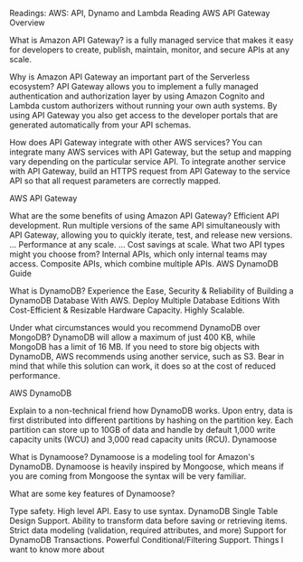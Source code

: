 Readings: AWS: API, Dynamo and Lambda
Reading
AWS API Gateway Overview

What is Amazon API Gateway? is a fully managed service that makes it easy for developers to create, publish, maintain, monitor, and secure APIs at any scale.

Why is Amazon API Gateway an important part of the Serverless ecosystem? API Gateway allows you to implement a fully managed authentication and authorization layer by using Amazon Cognito and Lambda custom authorizers without running your own auth systems. By using API Gateway you also get access to the developer portals that are generated automatically from your API schemas.

How does API Gateway integrate with other AWS services? You can integrate many AWS services with API Gateway, but the setup and mapping vary depending on the particular service API. To integrate another service with API Gateway, build an HTTPS request from API Gateway to the service API so that all request parameters are correctly mapped.

AWS API Gateway

What are the some benefits of using Amazon API Gateway?
Efficient API development. Run multiple versions of the same API simultaneously with API Gateway, allowing you to quickly iterate, test, and release new versions. ...
Performance at any scale. ...
Cost savings at scale.
What two API types might you choose from? Internal APIs, which only internal teams may access. Composite APIs, which combine multiple APIs.
AWS DynamoDB Guide

What is DynamoDB? Experience the Ease, Security & Reliability of Building a DynamoDB Database With AWS. Deploy Multiple Database Editions With Cost-Efficient & Resizable Hardware Capacity. Highly Scalable.

Under what circumstances would you recommend DynamoDB over MongoDB? DynamoDB will allow a maximum of just 400 KB, while MongoDB has a limit of 16 MB. If you need to store big objects with DynamoDB, AWS recommends using another service, such as S3. Bear in mind that while this solution can work, it does so at the cost of reduced performance.

AWS DynamoDB

Explain to a non-technical friend how DynamoDB works. Upon entry, data is first distributed into different partitions by hashing on the partition key. Each partition can store up to 10GB of data and handle by default 1,000 write capacity units (WCU) and 3,000 read capacity units (RCU).
Dynamoose

What is Dynamoose? Dynamoose is a modeling tool for Amazon's DynamoDB. Dynamoose is heavily inspired by Mongoose, which means if you are coming from Mongoose the syntax will be very familiar.

What are some key features of Dynamoose?

Type safety.
High level API.
Easy to use syntax.
DynamoDB Single Table Design Support.
Ability to transform data before saving or retrieving items.
Strict data modeling (validation, required attributes, and more)
Support for DynamoDB Transactions.
Powerful Conditional/Filtering Support.
Things I want to know more about
